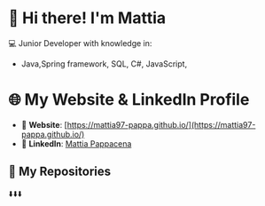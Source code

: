 # 👋 Hi there! I'm Mattia

💻 Junior Developer with knowledge in:

- Java,Spring framework, SQL, C#,  JavaScript, 

# 🌐 My Website & LinkedIn Profile

- 🔗 **Website**: [https://mattia97-pappa.github.io/](https://mattia97-pappa.github.io/)
- 💼 **LinkedIn**: [Mattia Pappacena](https://www.linkedin.com/in/mattia-pappacena/)

## 📁 My Repositories
⬇️⬇️⬇️
